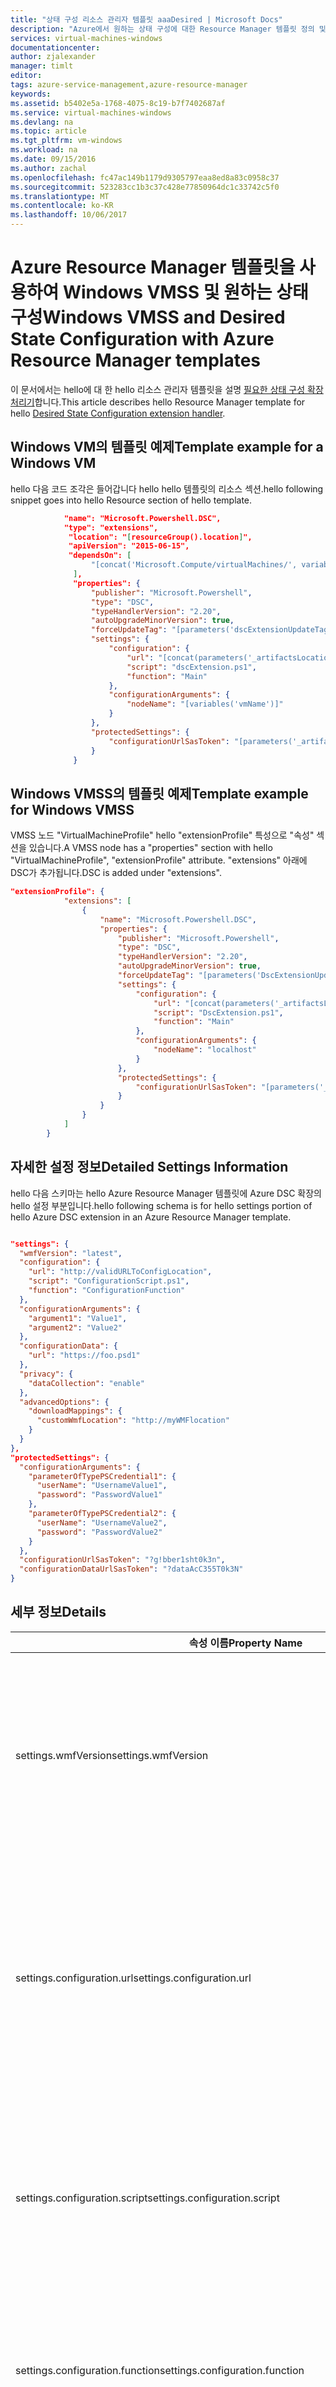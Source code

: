```yaml
---
title: "상태 구성 리소스 관리자 템플릿 aaaDesired | Microsoft Docs"
description: "Azure에서 원하는 상태 구성에 대한 Resource Manager 템플릿 정의 및 예제와 문제 해결"
services: virtual-machines-windows
documentationcenter: 
author: zjalexander
manager: timlt
editor: 
tags: azure-service-management,azure-resource-manager
keywords: 
ms.assetid: b5402e5a-1768-4075-8c19-b7f7402687af
ms.service: virtual-machines-windows
ms.devlang: na
ms.topic: article
ms.tgt_pltfrm: vm-windows
ms.workload: na
ms.date: 09/15/2016
ms.author: zachal
ms.openlocfilehash: fc47ac149b1179d9305797eaa8ed8a83c0958c37
ms.sourcegitcommit: 523283cc1b3c37c428e77850964dc1c33742c5f0
ms.translationtype: MT
ms.contentlocale: ko-KR
ms.lasthandoff: 10/06/2017
---
```

# <a name="windows-vmss-and-desired-state-configuration-with-azure-resource-manager-templates"></a><span data-ttu-id="a5bb4-103">Azure Resource Manager 템플릿을 사용하여 Windows VMSS 및 원하는 상태 구성</span><span class="sxs-lookup"><span data-stu-id="a5bb4-103">Windows VMSS and Desired State Configuration with Azure Resource Manager templates</span></span>
<span data-ttu-id="a5bb4-104">이 문서에서는 hello에 대 한 hello 리소스 관리자 템플릿을 설명 [필요한 상태 구성 확장 처리기](extensions-dsc-overview.md?toc=%2fazure%2fvirtual-machines%2fwindows%2ftoc.json)합니다.</span><span class="sxs-lookup"><span data-stu-id="a5bb4-104">This article describes hello Resource Manager template for hello [Desired State Configuration extension handler](extensions-dsc-overview.md?toc=%2fazure%2fvirtual-machines%2fwindows%2ftoc.json).</span></span> 

## <a name="template-example-for-a-windows-vm"></a><span data-ttu-id="a5bb4-105">Windows VM의 템플릿 예제</span><span class="sxs-lookup"><span data-stu-id="a5bb4-105">Template example for a Windows VM</span></span>
<span data-ttu-id="a5bb4-106">hello 다음 코드 조각은 들어갑니다 hello hello 템플릿의 리소스 섹션.</span><span class="sxs-lookup"><span data-stu-id="a5bb4-106">hello following snippet goes into hello Resource section of hello template.</span></span>

```json
            "name": "Microsoft.Powershell.DSC",
            "type": "extensions",
             "location": "[resourceGroup().location]",
             "apiVersion": "2015-06-15",
             "dependsOn": [
                  "[concat('Microsoft.Compute/virtualMachines/', variables('vmName'))]"
              ],
              "properties": {
                  "publisher": "Microsoft.Powershell",
                  "type": "DSC",
                  "typeHandlerVersion": "2.20",
                  "autoUpgradeMinorVersion": true,
                  "forceUpdateTag": "[parameters('dscExtensionUpdateTagVersion')]",
                  "settings": {
                      "configuration": {
                          "url": "[concat(parameters('_artifactsLocation'), '/', variables('dscExtensionArchiveFolder'), '/', variables('dscExtensionArchiveFileName'))]",
                          "script": "dscExtension.ps1",
                          "function": "Main"
                      },
                      "configurationArguments": {
                          "nodeName": "[variables('vmName')]"
                      }
                  },
                  "protectedSettings": {
                      "configurationUrlSasToken": "[parameters('_artifactsLocationSasToken')]"
                  }
              }

```

## <a name="template-example-for-windows-vmss"></a><span data-ttu-id="a5bb4-107">Windows VMSS의 템플릿 예제</span><span class="sxs-lookup"><span data-stu-id="a5bb4-107">Template example for Windows VMSS</span></span>
<span data-ttu-id="a5bb4-108">VMSS 노드 "VirtualMachineProfile" hello "extensionProfile" 특성으로 "속성" 섹션을 있습니다.</span><span class="sxs-lookup"><span data-stu-id="a5bb4-108">A VMSS node has a "properties" section with hello "VirtualMachineProfile", "extensionProfile" attribute.</span></span> <span data-ttu-id="a5bb4-109">"extensions" 아래에 DSC가 추가됩니다.</span><span class="sxs-lookup"><span data-stu-id="a5bb4-109">DSC is added under "extensions".</span></span> 

```json
"extensionProfile": {
            "extensions": [
                {
                    "name": "Microsoft.Powershell.DSC",
                    "properties": {
                        "publisher": "Microsoft.Powershell",
                        "type": "DSC",
                        "typeHandlerVersion": "2.20",
                        "autoUpgradeMinorVersion": true,
                        "forceUpdateTag": "[parameters('DscExtensionUpdateTagVersion')]",
                        "settings": {
                            "configuration": {
                                "url": "[concat(parameters('_artifactsLocation'), '/', variables('DscExtensionArchiveFolder'), '/', variables('DscExtensionArchiveFileName'))]",
                                "script": "DscExtension.ps1",
                                "function": "Main"
                            },
                            "configurationArguments": {
                                "nodeName": "localhost"
                            }
                        },
                        "protectedSettings": {
                            "configurationUrlSasToken": "[parameters('_artifactsLocationSasToken')]"
                        }
                    }
                }
            ]
        }
```

## <a name="detailed-settings-information"></a><span data-ttu-id="a5bb4-110">자세한 설정 정보</span><span class="sxs-lookup"><span data-stu-id="a5bb4-110">Detailed Settings Information</span></span>
<span data-ttu-id="a5bb4-111">hello 다음 스키마는 hello Azure Resource Manager 템플릿에 Azure DSC 확장의 hello 설정 부분입니다.</span><span class="sxs-lookup"><span data-stu-id="a5bb4-111">hello following schema is for hello settings portion of hello Azure DSC extension in an Azure Resource Manager template.</span></span>

```json

"settings": {
  "wmfVersion": "latest",
  "configuration": {
    "url": "http://validURLToConfigLocation",
    "script": "ConfigurationScript.ps1",
    "function": "ConfigurationFunction"
  },
  "configurationArguments": {
    "argument1": "Value1",
    "argument2": "Value2"
  },
  "configurationData": {
    "url": "https://foo.psd1"
  },
  "privacy": {
    "dataCollection": "enable"
  },
  "advancedOptions": {
    "downloadMappings": {
      "customWmfLocation": "http://myWMFlocation"
    }
  } 
},
"protectedSettings": {
  "configurationArguments": {
    "parameterOfTypePSCredential1": {
      "userName": "UsernameValue1",
      "password": "PasswordValue1"
    },
    "parameterOfTypePSCredential2": {
      "userName": "UsernameValue2",
      "password": "PasswordValue2"
    }
  },
  "configurationUrlSasToken": "?g!bber1sht0k3n",
  "configurationDataUrlSasToken": "?dataAcC355T0k3N"
}

```

## <a name="details"></a><span data-ttu-id="a5bb4-112">세부 정보</span><span class="sxs-lookup"><span data-stu-id="a5bb4-112">Details</span></span>
| <span data-ttu-id="a5bb4-113">속성 이름</span><span class="sxs-lookup"><span data-stu-id="a5bb4-113">Property Name</span></span> | <span data-ttu-id="a5bb4-114">형식</span><span class="sxs-lookup"><span data-stu-id="a5bb4-114">Type</span></span> | <span data-ttu-id="a5bb4-115">설명</span><span class="sxs-lookup"><span data-stu-id="a5bb4-115">Description</span></span> |
| --- | --- | --- |
| <span data-ttu-id="a5bb4-116">settings.wmfVersion</span><span class="sxs-lookup"><span data-stu-id="a5bb4-116">settings.wmfVersion</span></span> |<span data-ttu-id="a5bb4-117">string</span><span class="sxs-lookup"><span data-stu-id="a5bb4-117">string</span></span> |<span data-ttu-id="a5bb4-118">Hello VM에 설치 되어야 하는 Windows 관리 프레임 워크의 hello 버전을 지정 합니다.</span><span class="sxs-lookup"><span data-stu-id="a5bb4-118">Specifies hello version of hello Windows Management Framework that should be installed on your VM.</span></span> <span data-ttu-id="a5bb4-119">이 속성 too'latest 설정 ' wmf hello 가장 업데이트 된 버전 설치 합니다.</span><span class="sxs-lookup"><span data-stu-id="a5bb4-119">Setting this property too'latest' installs hello most updated version of WMF.</span></span> <span data-ttu-id="a5bb4-120">이 속성에 대 한 hello 현재 가능한 값은 **'4.0', '5.0', ' 5.0PP' 및 'latest'**합니다.</span><span class="sxs-lookup"><span data-stu-id="a5bb4-120">hello only current possible values for this property are **'4.0', '5.0', '5.0PP', and 'latest'**.</span></span> <span data-ttu-id="a5bb4-121">이러한 가능한 값은 주체 tooupdates 합니다.</span><span class="sxs-lookup"><span data-stu-id="a5bb4-121">These possible values are subject tooupdates.</span></span> <span data-ttu-id="a5bb4-122">hello 기본값은 '최신'입니다.</span><span class="sxs-lookup"><span data-stu-id="a5bb4-122">hello default value is 'latest'.</span></span> |
| <span data-ttu-id="a5bb4-123">settings.configuration.url</span><span class="sxs-lookup"><span data-stu-id="a5bb4-123">settings.configuration.url</span></span> |<span data-ttu-id="a5bb4-124">string</span><span class="sxs-lookup"><span data-stu-id="a5bb4-124">string</span></span> |<span data-ttu-id="a5bb4-125">DSC 구성 zip 파일에서 어떤 toodownload hello URL 위치를 지정합니다.</span><span class="sxs-lookup"><span data-stu-id="a5bb4-125">Specifies hello URL location from which toodownload your DSC configuration zip file.</span></span> <span data-ttu-id="a5bb4-126">제공 된 hello URL 액세스에 대 한 SAS 토큰을 필요한 경우 SAS 토큰의 tooset hello protectedSettings.configurationUrlSasToken 속성 toohello 값이 필요 합니다.</span><span class="sxs-lookup"><span data-stu-id="a5bb4-126">If hello URL provided requires a SAS token for access, you need tooset hello protectedSettings.configurationUrlSasToken property toohello value of your SAS token.</span></span> <span data-ttu-id="a5bb4-127">settings.configuration.script 및/또는 settings.configuration.function이 정의된 경우 이 속성이 필요합니다.</span><span class="sxs-lookup"><span data-stu-id="a5bb4-127">This property is required if settings.configuration.script and/or settings.configuration.function are defined.</span></span> |
| <span data-ttu-id="a5bb4-128">settings.configuration.script</span><span class="sxs-lookup"><span data-stu-id="a5bb4-128">settings.configuration.script</span></span> |<span data-ttu-id="a5bb4-129">string</span><span class="sxs-lookup"><span data-stu-id="a5bb4-129">string</span></span> |<span data-ttu-id="a5bb4-130">DSC 구성의 hello 정의 포함 하는 hello 스크립트의 hello 파일 이름을 지정 합니다.</span><span class="sxs-lookup"><span data-stu-id="a5bb4-130">Specifies hello file name of hello script that contains hello definition of your DSC configuration.</span></span> <span data-ttu-id="a5bb4-131">이 스크립트는 hello configuration.url 속성으로 지정 된 hello URL에서 다운로드 한 hello zip 파일의 hello 루트 폴더에 있어야 합니다.</span><span class="sxs-lookup"><span data-stu-id="a5bb4-131">This script must be in hello root folder of hello zip file downloaded from hello URL specified by hello configuration.url property.</span></span> <span data-ttu-id="a5bb4-132">settings.configuration.url 및/또는 settings.configuration.script가 정의된 경우 이 속성이 필요합니다.</span><span class="sxs-lookup"><span data-stu-id="a5bb4-132">This property is required if settings.configuration.url and/or settings.configuration.script are defined.</span></span> |
| <span data-ttu-id="a5bb4-133">settings.configuration.function</span><span class="sxs-lookup"><span data-stu-id="a5bb4-133">settings.configuration.function</span></span> |<span data-ttu-id="a5bb4-134">string</span><span class="sxs-lookup"><span data-stu-id="a5bb4-134">string</span></span> |<span data-ttu-id="a5bb4-135">DSC 구성의 hello 이름을 지정합니다.</span><span class="sxs-lookup"><span data-stu-id="a5bb4-135">Specifies hello name of your DSC configuration.</span></span> <span data-ttu-id="a5bb4-136">명명 된 hello 구성 configuration.script에 정의 된 hello 스크립트에 포함 되어야 합니다.</span><span class="sxs-lookup"><span data-stu-id="a5bb4-136">hello configuration named must be contained in hello script defined by configuration.script.</span></span> <span data-ttu-id="a5bb4-137">settings.configuration.url 및/또는 settings.configuration.function이 정의된 경우 이 속성이 필요합니다.</span><span class="sxs-lookup"><span data-stu-id="a5bb4-137">This property is required if settings.configuration.url and/or settings.configuration.function are defined.</span></span> |
| <span data-ttu-id="a5bb4-138">settings.configurationArguments</span><span class="sxs-lookup"><span data-stu-id="a5bb4-138">settings.configurationArguments</span></span> |<span data-ttu-id="a5bb4-139">컬렉션</span><span class="sxs-lookup"><span data-stu-id="a5bb4-139">Collection</span></span> |<span data-ttu-id="a5bb4-140">Toopass tooyour DSC 구성을 원하는 매개 변수를 정의 합니다.</span><span class="sxs-lookup"><span data-stu-id="a5bb4-140">Defines any parameters you would like toopass tooyour DSC configuration.</span></span> <span data-ttu-id="a5bb4-141">이 속성은 암호화되지 않습니다.</span><span class="sxs-lookup"><span data-stu-id="a5bb4-141">This property is not encrypted.</span></span> |
| <span data-ttu-id="a5bb4-142">settings.configurationData.url</span><span class="sxs-lookup"><span data-stu-id="a5bb4-142">settings.configurationData.url</span></span> |<span data-ttu-id="a5bb4-143">string</span><span class="sxs-lookup"><span data-stu-id="a5bb4-143">string</span></span> |<span data-ttu-id="a5bb4-144">DSC 구성에 대 한 입력으로 구성 데이터 (.psd1) 파일 toouse 어떤 toodownload에서 hello URL을 지정 합니다.</span><span class="sxs-lookup"><span data-stu-id="a5bb4-144">Specifies hello URL from which toodownload your configuration data (.psd1) file toouse as input for your DSC configuration.</span></span> <span data-ttu-id="a5bb4-145">제공 된 hello URL 액세스에 대 한 SAS 토큰을 필요한 경우 SAS 토큰의 tooset hello protectedSettings.configurationDataUrlSasToken 속성 toohello 값이 필요 합니다.</span><span class="sxs-lookup"><span data-stu-id="a5bb4-145">If hello URL provided requires a SAS token for access, you need tooset hello protectedSettings.configurationDataUrlSasToken property toohello value of your SAS token.</span></span> |
| <span data-ttu-id="a5bb4-146">settings.privacy.dataEnabled</span><span class="sxs-lookup"><span data-stu-id="a5bb4-146">settings.privacy.dataEnabled</span></span> |<span data-ttu-id="a5bb4-147">문자열</span><span class="sxs-lookup"><span data-stu-id="a5bb4-147">string</span></span> |<span data-ttu-id="a5bb4-148">원격 분석 수집을 사용하거나 사용하지 않도록 설정합니다.</span><span class="sxs-lookup"><span data-stu-id="a5bb4-148">Enables or disables telemetry collection.</span></span> <span data-ttu-id="a5bb4-149">hello 가능한 값만이 속성은 **'사용', '사용 안 함', ', 또는 $null**합니다.</span><span class="sxs-lookup"><span data-stu-id="a5bb4-149">hello only possible values for this property are **'Enable', 'Disable', '', or $null**.</span></span> <span data-ttu-id="a5bb4-150">이 속성을 비워 두거나 null로 설정하면 원격 분석이 사용됩니다.</span><span class="sxs-lookup"><span data-stu-id="a5bb4-150">Leaving this property blank or null enables telemetry.</span></span> <span data-ttu-id="a5bb4-151">hello 기본값은 '.</span><span class="sxs-lookup"><span data-stu-id="a5bb4-151">hello default value is ''.</span></span> [<span data-ttu-id="a5bb4-152">추가 정보</span><span class="sxs-lookup"><span data-stu-id="a5bb4-152">More Information</span></span>](https://blogs.msdn.microsoft.com/powershell/2016/02/02/azure-dsc-extension-data-collection-2/) |
| <span data-ttu-id="a5bb4-153">settings.advancedOptions.downloadMappings</span><span class="sxs-lookup"><span data-stu-id="a5bb4-153">settings.advancedOptions.downloadMappings</span></span> |<span data-ttu-id="a5bb4-154">컬렉션</span><span class="sxs-lookup"><span data-stu-id="a5bb4-154">Collection</span></span> |<span data-ttu-id="a5bb4-155">어떤 toodownload에서 WMF를 hello 대체 위치를 정의 합니다.</span><span class="sxs-lookup"><span data-stu-id="a5bb4-155">Defines alternate locations from which toodownload hello WMF.</span></span> [<span data-ttu-id="a5bb4-156">추가 정보</span><span class="sxs-lookup"><span data-stu-id="a5bb4-156">More Information</span></span>](http://blogs.msdn.com/b/powershell/archive/2015/10/21/azure-dsc-extension-2-2-amp-how-to-map-downloads-of-the-extension-dependencies-to-your-own-location.aspx) |
| <span data-ttu-id="a5bb4-157">protectedSettings.configurationArguments</span><span class="sxs-lookup"><span data-stu-id="a5bb4-157">protectedSettings.configurationArguments</span></span> |<span data-ttu-id="a5bb4-158">컬렉션</span><span class="sxs-lookup"><span data-stu-id="a5bb4-158">Collection</span></span> |<span data-ttu-id="a5bb4-159">Toopass tooyour DSC 구성을 원하는 매개 변수를 정의 합니다.</span><span class="sxs-lookup"><span data-stu-id="a5bb4-159">Defines any parameters you would like toopass tooyour DSC configuration.</span></span> <span data-ttu-id="a5bb4-160">이 속성은 암호화됩니다.</span><span class="sxs-lookup"><span data-stu-id="a5bb4-160">This property is encrypted.</span></span> |
| <span data-ttu-id="a5bb4-161">protectedSettings.configurationUrlSasToken</span><span class="sxs-lookup"><span data-stu-id="a5bb4-161">protectedSettings.configurationUrlSasToken</span></span> |<span data-ttu-id="a5bb4-162">string</span><span class="sxs-lookup"><span data-stu-id="a5bb4-162">string</span></span> |<span data-ttu-id="a5bb4-163">Configuration.url에 정의 된 hello SAS 토큰 tooaccess hello URL을 지정 합니다.</span><span class="sxs-lookup"><span data-stu-id="a5bb4-163">Specifies hello SAS token tooaccess hello URL defined by configuration.url.</span></span> <span data-ttu-id="a5bb4-164">이 속성은 암호화됩니다.</span><span class="sxs-lookup"><span data-stu-id="a5bb4-164">This property is encrypted.</span></span> |
| <span data-ttu-id="a5bb4-165">protectedSettings.configurationDataUrlSasToken</span><span class="sxs-lookup"><span data-stu-id="a5bb4-165">protectedSettings.configurationDataUrlSasToken</span></span> |<span data-ttu-id="a5bb4-166">string</span><span class="sxs-lookup"><span data-stu-id="a5bb4-166">string</span></span> |<span data-ttu-id="a5bb4-167">ConfigurationData.url에 정의 된 hello SAS 토큰 tooaccess hello URL을 지정 합니다.</span><span class="sxs-lookup"><span data-stu-id="a5bb4-167">Specifies hello SAS token tooaccess hello URL defined by configurationData.url.</span></span> <span data-ttu-id="a5bb4-168">이 속성은 암호화됩니다.</span><span class="sxs-lookup"><span data-stu-id="a5bb4-168">This property is encrypted.</span></span> |

## <a name="settings-vs-protectedsettings"></a><span data-ttu-id="a5bb4-169">Settings 및 ProtectedSettings</span><span class="sxs-lookup"><span data-stu-id="a5bb4-169">Settings vs. ProtectedSettings</span></span>
<span data-ttu-id="a5bb4-170">모든 설정이 hello VM에서 설정 텍스트 파일에 저장 됩니다.</span><span class="sxs-lookup"><span data-stu-id="a5bb4-170">All settings are saved in a settings text file on hello VM.</span></span>
<span data-ttu-id="a5bb4-171">속성의 '설정' 공용 속성이 되므로 hello 설정 텍스트 파일에 암호화 되지 않습니다.</span><span class="sxs-lookup"><span data-stu-id="a5bb4-171">Properties under 'settings' are public properties because they are not encrypted in hello settings text file.</span></span>
<span data-ttu-id="a5bb4-172">'ProtectedSettings' 속성의 인증서로 암호화 하 고 hello VM에서이 파일에 일반 텍스트로 표시 되지 않습니다.</span><span class="sxs-lookup"><span data-stu-id="a5bb4-172">Properties under 'protectedSettings' are encrypted with a certificate and are not shown in plain text in this file on hello VM.</span></span>

<span data-ttu-id="a5bb4-173">Hello 구성에서 자격 증명을 필요한 경우 protectedSettings 포함 될 수 있습니다.</span><span class="sxs-lookup"><span data-stu-id="a5bb4-173">If hello configuration needs credentials, they can be included in protectedSettings:</span></span>

```json
"protectedSettings": {
    "configurationArguments": {
        "parameterOfTypePSCredential1": {
               "userName": "UsernameValue1",
               "password": "PasswordValue1"
        }
    }
}
```

## <a name="example"></a><span data-ttu-id="a5bb4-174">예제</span><span class="sxs-lookup"><span data-stu-id="a5bb4-174">Example</span></span>
<span data-ttu-id="a5bb4-175">hello 다음 예제에서는 파생 hello의 hello "시작" 섹션에서 [DSC 확장 처리기 개요 페이지](extensions-dsc-overview.md?toc=%2fazure%2fvirtual-machines%2fwindows%2ftoc.json)합니다.</span><span class="sxs-lookup"><span data-stu-id="a5bb4-175">hello following example derives from hello "Getting Started" section of hello [DSC Extension Handler Overview page](extensions-dsc-overview.md?toc=%2fazure%2fvirtual-machines%2fwindows%2ftoc.json).</span></span>
<span data-ttu-id="a5bb4-176">이 예제에서는 cmdlet toodeploy hello 확장명 대신 리소스 관리자 템플릿을 사용 합니다.</span><span class="sxs-lookup"><span data-stu-id="a5bb4-176">This example uses Resource Manager templates instead of cmdlets toodeploy hello extension.</span></span> <span data-ttu-id="a5bb4-177">Hello "IisInstall.ps1" 구성을 저장에 배치할는 합니다. ZIP 파일 및 액세스할 수 있는 URL에 hello 파일을 업로드 합니다.</span><span class="sxs-lookup"><span data-stu-id="a5bb4-177">Save hello "IisInstall.ps1" configuration, place it in a .ZIP file, and upload hello file in an accessible URL.</span></span> <span data-ttu-id="a5bb4-178">이 예제에서는 Azure blob 저장소를 사용 하지만 가능한 toodownload. 임의의 위치에서 ZIP 파일입니다.</span><span class="sxs-lookup"><span data-stu-id="a5bb4-178">This example uses Azure blob storage, but it is possible toodownload .ZIP files from any arbitrary location.</span></span>

<span data-ttu-id="a5bb4-179">hello Azure 리소스 관리자 템플릿 hello 다음 코드 hello VM toodownload hello 올바른 파일 지시 고 hello 적절 한 PowerShell 함수를 실행 합니다.</span><span class="sxs-lookup"><span data-stu-id="a5bb4-179">In hello Azure Resource Manager template, hello following code instructs hello VM toodownload hello correct file and run hello appropriate PowerShell function:</span></span>

```json
"settings": {
    "configuration": {
        "url": "https://demo.blob.core.windows.net/",
        "script": "IisInstall.ps1",
        "function": "IISInstall"
    }
    } 
},
"protectedSettings": {
    "configurationUrlSasToken": "odLPL/U1p9lvcnp..."
}
```

## <a name="updating-from-hello-previous-format"></a><span data-ttu-id="a5bb4-180">Hello 이전 형식에서 업데이트</span><span class="sxs-lookup"><span data-stu-id="a5bb4-180">Updating from hello Previous Format</span></span>
<span data-ttu-id="a5bb4-181">Hello 이전 형식 (hello 공용 속성 ModulesUrl, ConfigurationFunction, SasToken, 또는 속성 포함) 자동으로 모든 설정은 toohello 현재 형식에 맞게 조정 하 고 이전과 마찬가지로 실행 합니다.</span><span class="sxs-lookup"><span data-stu-id="a5bb4-181">Any settings in hello previous format (containing hello public properties ModulesUrl, ConfigurationFunction, SasToken, or Properties) automatically adapt toohello current format and run just as they did before.</span></span>

<span data-ttu-id="a5bb4-182">스키마를 따르는 hello은 처럼 보이지만 어떤 hello 이전 설정 스키마입니다.</span><span class="sxs-lookup"><span data-stu-id="a5bb4-182">hello following schema is what hello previous settings schema looked like:</span></span>

```json
"settings": {
    "WMFVersion": "latest",
    "ModulesUrl": "https://UrlToZipContainingConfigurationScript.ps1.zip",
    "SasToken": "SAS Token if ModulesUrl points tooprivate Azure Blob Storage",
    "ConfigurationFunction": "ConfigurationScript.ps1\\ConfigurationFunction",
    "Properties":  {
        "ParameterToConfigurationFunction1":  "Value1",
        "ParameterToConfigurationFunction2":  "Value2",
        "ParameterOfTypePSCredential1": {
            "UserName": "UsernameValue1",
            "Password": "PrivateSettingsRef:Key1" 
        },
        "ParameterOfTypePSCredential2": {
            "UserName": "UsernameValue2",
            "Password": "PrivateSettingsRef:Key2"
        }
    }
},
"protectedSettings": { 
    "Items": {
        "Key1": "PasswordValue1",
        "Key2": "PasswordValue2"
    },
    "DataBlobUri": "https://UrlToConfigurationDataWithOptionalSasToken.psd1"
}
```

<span data-ttu-id="a5bb4-183">Hello 이전 형식 toohello 현재 형식에 맞게 변경 다음과 같습니다.</span><span class="sxs-lookup"><span data-stu-id="a5bb4-183">Here's how hello previous format adapts toohello current format:</span></span>

| <span data-ttu-id="a5bb4-184">속성 이름</span><span class="sxs-lookup"><span data-stu-id="a5bb4-184">Property Name</span></span> | <span data-ttu-id="a5bb4-185">이전 스키마에 해당</span><span class="sxs-lookup"><span data-stu-id="a5bb4-185">Previous Schema Equivalent</span></span> |
| --- | --- |
| <span data-ttu-id="a5bb4-186">settings.wmfVersion</span><span class="sxs-lookup"><span data-stu-id="a5bb4-186">settings.wmfVersion</span></span> |<span data-ttu-id="a5bb4-187">settings.WMFVersion</span><span class="sxs-lookup"><span data-stu-id="a5bb4-187">settings.WMFVersion</span></span> |
| <span data-ttu-id="a5bb4-188">settings.configuration.url</span><span class="sxs-lookup"><span data-stu-id="a5bb4-188">settings.configuration.url</span></span> |<span data-ttu-id="a5bb4-189">settings.ModulesUrl</span><span class="sxs-lookup"><span data-stu-id="a5bb4-189">settings.ModulesUrl</span></span> |
| <span data-ttu-id="a5bb4-190">settings.configuration.script</span><span class="sxs-lookup"><span data-stu-id="a5bb4-190">settings.configuration.script</span></span> |<span data-ttu-id="a5bb4-191">settings.ConfigurationFunction의 첫 번째 부분('\\\\' 앞)</span><span class="sxs-lookup"><span data-stu-id="a5bb4-191">First part of settings.ConfigurationFunction (before '\\\\')</span></span> |
| <span data-ttu-id="a5bb4-192">settings.configuration.function</span><span class="sxs-lookup"><span data-stu-id="a5bb4-192">settings.configuration.function</span></span> |<span data-ttu-id="a5bb4-193">settings.ConfigurationFunction의 두 번째 부분('\\\\' 뒤)</span><span class="sxs-lookup"><span data-stu-id="a5bb4-193">Second part of settings.ConfigurationFunction (after '\\\\')</span></span> |
| <span data-ttu-id="a5bb4-194">settings.configurationArguments</span><span class="sxs-lookup"><span data-stu-id="a5bb4-194">settings.configurationArguments</span></span> |<span data-ttu-id="a5bb4-195">settings.Properties</span><span class="sxs-lookup"><span data-stu-id="a5bb4-195">settings.Properties</span></span> |
| <span data-ttu-id="a5bb4-196">settings.configurationData.url</span><span class="sxs-lookup"><span data-stu-id="a5bb4-196">settings.configurationData.url</span></span> |<span data-ttu-id="a5bb4-197">protectedSettings.DataBlobUri(SAS 토큰 없이)</span><span class="sxs-lookup"><span data-stu-id="a5bb4-197">protectedSettings.DataBlobUri (without SAS token)</span></span> |
| <span data-ttu-id="a5bb4-198">settings.privacy.dataEnabled</span><span class="sxs-lookup"><span data-stu-id="a5bb4-198">settings.privacy.dataEnabled</span></span> |<span data-ttu-id="a5bb4-199">settings.Privacy.DataEnabled</span><span class="sxs-lookup"><span data-stu-id="a5bb4-199">settings.Privacy.DataEnabled</span></span> |
| <span data-ttu-id="a5bb4-200">settings.advancedOptions.downloadMappings</span><span class="sxs-lookup"><span data-stu-id="a5bb4-200">settings.advancedOptions.downloadMappings</span></span> |<span data-ttu-id="a5bb4-201">settings.AdvancedOptions.DownloadMappings</span><span class="sxs-lookup"><span data-stu-id="a5bb4-201">settings.AdvancedOptions.DownloadMappings</span></span> |
| <span data-ttu-id="a5bb4-202">protectedSettings.configurationArguments</span><span class="sxs-lookup"><span data-stu-id="a5bb4-202">protectedSettings.configurationArguments</span></span> |<span data-ttu-id="a5bb4-203">protectedSettings.Properties</span><span class="sxs-lookup"><span data-stu-id="a5bb4-203">protectedSettings.Properties</span></span> |
| <span data-ttu-id="a5bb4-204">protectedSettings.configurationUrlSasToken</span><span class="sxs-lookup"><span data-stu-id="a5bb4-204">protectedSettings.configurationUrlSasToken</span></span> |<span data-ttu-id="a5bb4-205">settings.SasToken</span><span class="sxs-lookup"><span data-stu-id="a5bb4-205">settings.SasToken</span></span> |
| <span data-ttu-id="a5bb4-206">protectedSettings.configurationDataUrlSasToken</span><span class="sxs-lookup"><span data-stu-id="a5bb4-206">protectedSettings.configurationDataUrlSasToken</span></span> |<span data-ttu-id="a5bb4-207">protectedSettings.DataBlobUri의 SAS 토큰</span><span class="sxs-lookup"><span data-stu-id="a5bb4-207">SAS token from protectedSettings.DataBlobUri</span></span> |

## <a name="troubleshooting---error-code-1100"></a><span data-ttu-id="a5bb4-208">문제 해결 - 오류 코드 1100</span><span class="sxs-lookup"><span data-stu-id="a5bb4-208">Troubleshooting - Error Code 1100</span></span>
<span data-ttu-id="a5bb4-209">오류 코드 1100 hello 사용자 입력 toohello DSC 확장에 문제가 있다는 것을 나타냅니다.</span><span class="sxs-lookup"><span data-stu-id="a5bb4-209">Error Code 1100 indicates that there is a problem with hello user input toohello DSC extension.</span></span>
<span data-ttu-id="a5bb4-210">이러한 오류의 hello 텍스트는 가변적이 고 변경 될 수 있습니다.</span><span class="sxs-lookup"><span data-stu-id="a5bb4-210">hello text of these errors is variable and may change.</span></span>
<span data-ttu-id="a5bb4-211">다음은 몇 가지 발생할 수 있습니다 hello 오류와 해결 방법입니다.</span><span class="sxs-lookup"><span data-stu-id="a5bb4-211">Here are some of hello errors you may run into and how you can fix them.</span></span>

### <a name="invalid-values"></a><span data-ttu-id="a5bb4-212">잘못된 값</span><span class="sxs-lookup"><span data-stu-id="a5bb4-212">Invalid Values</span></span>
<span data-ttu-id="a5bb4-213">"Privacy.dataCollection이 '{0}'입니다.</span><span class="sxs-lookup"><span data-stu-id="a5bb4-213">"Privacy.dataCollection is '{0}'.</span></span> <span data-ttu-id="a5bb4-214">hello만 가능한 값은 ', '사용' 및 '해제' ""WmfVersion는 ' {'이 (0).</span><span class="sxs-lookup"><span data-stu-id="a5bb4-214">hello only possible values are '', 'Enable', and 'Disable'" "WmfVersion is '{0}'.</span></span> <span data-ttu-id="a5bb4-215">유일하게 가능한 값은 …</span><span class="sxs-lookup"><span data-stu-id="a5bb4-215">Only possible values are …</span></span> <span data-ttu-id="a5bb4-216">및 'latest'"</span><span class="sxs-lookup"><span data-stu-id="a5bb4-216">and 'latest'"</span></span>

<span data-ttu-id="a5bb4-217">문제점: 제공된 값이 허용되지 않습니다.</span><span class="sxs-lookup"><span data-stu-id="a5bb4-217">Problem: A provided value is not allowed.</span></span>

<span data-ttu-id="a5bb4-218">해결 방법: hello 잘못 된 값 tooa 유효한 값을 변경 합니다.</span><span class="sxs-lookup"><span data-stu-id="a5bb4-218">Solution: Change hello invalid value tooa valid value.</span></span> <span data-ttu-id="a5bb4-219">Hello 세부 정보 섹션에서 hello 표를 참조 하세요.</span><span class="sxs-lookup"><span data-stu-id="a5bb4-219">See hello table in hello Details section.</span></span>

### <a name="invalid-url"></a><span data-ttu-id="a5bb4-220">잘못된 URL</span><span class="sxs-lookup"><span data-stu-id="a5bb4-220">Invalid URL</span></span>
<span data-ttu-id="a5bb4-221">"ConfigurationData.url은 '{0}'입니다.</span><span class="sxs-lookup"><span data-stu-id="a5bb4-221">"ConfigurationData.url is '{0}'.</span></span> <span data-ttu-id="a5bb4-222">유효한 URL이 아닙니다." "DataBlobUri는 '{0}'입니다.</span><span class="sxs-lookup"><span data-stu-id="a5bb4-222">This is not a valid URL" "DataBlobUri is '{0}'.</span></span> <span data-ttu-id="a5bb4-223">유효한 URL이 아닙니다." "Configuration.url이 '{0}'입니다.</span><span class="sxs-lookup"><span data-stu-id="a5bb4-223">This is not a valid URL" "Configuration.url is '{0}'.</span></span> <span data-ttu-id="a5bb4-224">유효한 URL이 아닙니다."</span><span class="sxs-lookup"><span data-stu-id="a5bb4-224">This is not a valid URL"</span></span>

<span data-ttu-id="a5bb4-225">문제점: 제공된 URL이 유효하지 않습니다.</span><span class="sxs-lookup"><span data-stu-id="a5bb4-225">Problem: A provided URL is not valid.</span></span>

<span data-ttu-id="a5bb4-226">해결 방법: 제공된 모든 URL을 확인합니다.</span><span class="sxs-lookup"><span data-stu-id="a5bb4-226">Solution: Check all your provided URLs.</span></span> <span data-ttu-id="a5bb4-227">모든 Url hello 확장 hello 원격 컴퓨터에서 액세스할 수 있는 toovalid 위치를 확인 하 고 있는지 확인 합니다.</span><span class="sxs-lookup"><span data-stu-id="a5bb4-227">Make sure all URLs resolve toovalid locations that hello extension can access on hello remote machine.</span></span>

### <a name="invalid-configurationargument-type"></a><span data-ttu-id="a5bb4-228">잘못된 ConfigurationArgument 형식</span><span class="sxs-lookup"><span data-stu-id="a5bb4-228">Invalid ConfigurationArgument Type</span></span>
<span data-ttu-id="a5bb4-229">"잘못된 configurationArguments 형식 {0}입니다."</span><span class="sxs-lookup"><span data-stu-id="a5bb4-229">"Invalid configurationArguments type {0}"</span></span>

<span data-ttu-id="a5bb4-230">문제: hello ConfigurationArguments 속성 tooa 해시 테이블 개체를 확인할 수 없습니다.</span><span class="sxs-lookup"><span data-stu-id="a5bb4-230">Problem: hello ConfigurationArguments property cannot resolve tooa Hashtable object.</span></span> 

<span data-ttu-id="a5bb4-231">해결 방법: ConfigurationArguments 속성을 해시 테이블로 만듭니다.</span><span class="sxs-lookup"><span data-stu-id="a5bb4-231">Solution: Make your ConfigurationArguments property a Hashtable.</span></span> <span data-ttu-id="a5bb4-232">Hello 앞에 있는 예제에서 제공 하는 hello 형식을 따라야 합니다.</span><span class="sxs-lookup"><span data-stu-id="a5bb4-232">Follow hello format provided in hello preceeding example.</span></span> <span data-ttu-id="a5bb4-233">따옴표, 쉼표 및 중괄호를 확인합니다.</span><span class="sxs-lookup"><span data-stu-id="a5bb4-233">Watch out for quotes, commas, and braces.</span></span>

### <a name="duplicate-configurationarguments"></a><span data-ttu-id="a5bb4-234">중복 ConfigurationArguments</span><span class="sxs-lookup"><span data-stu-id="a5bb4-234">Duplicate ConfigurationArguments</span></span>
<span data-ttu-id="a5bb4-235">"공용 및 보호된 configurationArguments에 중복 인수 '{0}'이(가) 있습니다."</span><span class="sxs-lookup"><span data-stu-id="a5bb4-235">"Found duplicate arguments '{0}' in both public and protected configurationArguments"</span></span>

<span data-ttu-id="a5bb4-236">문제: 공용 설정에서 ConfigurationArguments hello hello ConfigurationArguments 보호 설정에 속성을 포함 hello로 이름이 같은 합니다.</span><span class="sxs-lookup"><span data-stu-id="a5bb4-236">Problem: hello ConfigurationArguments in public settings and hello ConfigurationArguments in protected settings contain properties with hello same name.</span></span>

<span data-ttu-id="a5bb4-237">해결 방법: hello 중복 된 속성 중 하나를 제거 합니다.</span><span class="sxs-lookup"><span data-stu-id="a5bb4-237">Solution: Remove one of hello duplicate properties.</span></span>

### <a name="missing-properties"></a><span data-ttu-id="a5bb4-238">누락된 속성</span><span class="sxs-lookup"><span data-stu-id="a5bb4-238">Missing Properties</span></span>
<span data-ttu-id="a5bb4-239">"Configuration.function을 사용하려면 configuration.url 또는 configuration.module을 지정해야 합니다."</span><span class="sxs-lookup"><span data-stu-id="a5bb4-239">"Configuration.function requires that configuration.url or configuration.module is specified"</span></span>

<span data-ttu-id="a5bb4-240">"Configuration.url을 사용하려면 configuration.script를 지정해야 합니다."</span><span class="sxs-lookup"><span data-stu-id="a5bb4-240">"Configuration.url requires that configuration.script is specified"</span></span>

<span data-ttu-id="a5bb4-241">"Configuration.script를 사용하려면 configuration.url을 지정해야 합니다."</span><span class="sxs-lookup"><span data-stu-id="a5bb4-241">"Configuration.script requires that configuration.url is specified"</span></span>

<span data-ttu-id="a5bb4-242">"Configuration.url을 사용하려면 configuration.function을 지정해야 합니다."</span><span class="sxs-lookup"><span data-stu-id="a5bb4-242">"Configuration.url requires that configuration.function is specified"</span></span>

<span data-ttu-id="a5bb4-243">"ConfigurationUrlSasToken을 사용하려면 configuration.url을 지정해야 합니다."</span><span class="sxs-lookup"><span data-stu-id="a5bb4-243">"ConfigurationUrlSasToken requires that configuration.url is specified"</span></span>

<span data-ttu-id="a5bb4-244">"ConfigurationDataUrlSasToken을 사용하려면 configurationData.url을 지정해야 합니다."</span><span class="sxs-lookup"><span data-stu-id="a5bb4-244">"ConfigurationDataUrlSasToken requires that configurationData.url is specified"</span></span>

<span data-ttu-id="a5bb4-245">문제점: 정의된 속성에 누락된 다른 속성이 필요합니다.</span><span class="sxs-lookup"><span data-stu-id="a5bb4-245">Problem: A defined property needs another property that is missing.</span></span>

<span data-ttu-id="a5bb4-246">해결 방법:</span><span class="sxs-lookup"><span data-stu-id="a5bb4-246">Solutions:</span></span> 

* <span data-ttu-id="a5bb4-247">Hello 누락 된 속성을 제공 합니다.</span><span class="sxs-lookup"><span data-stu-id="a5bb4-247">Provide hello missing property.</span></span>
* <span data-ttu-id="a5bb4-248">Hello 누락 된 속성이 되어야 하는 hello 속성을 제거 합니다.</span><span class="sxs-lookup"><span data-stu-id="a5bb4-248">Remove hello property that needs hello missing property.</span></span>

## <a name="next-steps"></a><span data-ttu-id="a5bb4-249">다음 단계</span><span class="sxs-lookup"><span data-stu-id="a5bb4-249">Next Steps</span></span>
<span data-ttu-id="a5bb4-250">DSC에 대해 알아보고에 설정 하는 가상 컴퓨터 크기 [hello Azure DSC 확장을 사용 하 여 가상 컴퓨터 크기 조정 집합 사용 하 여](../../virtual-machine-scale-sets/virtual-machine-scale-sets-dsc.md)</span><span class="sxs-lookup"><span data-stu-id="a5bb4-250">Learn about DSC and virtual machine scale sets in [Using Virtual Machine Scale Sets with hello Azure DSC Extension](../../virtual-machine-scale-sets/virtual-machine-scale-sets-dsc.md)</span></span>

<span data-ttu-id="a5bb4-251">[DSC의 보안 자격 증명 관리](extensions-dsc-credentials.md?toc=%2fazure%2fvirtual-machines%2fwindows%2ftoc.json)에서 자세한 내용을 참조하세요.</span><span class="sxs-lookup"><span data-stu-id="a5bb4-251">Find more details on [DSC's secure credential management](extensions-dsc-credentials.md?toc=%2fazure%2fvirtual-machines%2fwindows%2ftoc.json).</span></span> 

<span data-ttu-id="a5bb4-252">Hello Azure DSC 확장 처리기에 대 한 자세한 내용은 참조 하십시오. [소개 toohello Azure 필요한 상태 구성 확장 처리기](extensions-dsc-overview.md?toc=%2fazure%2fvirtual-machines%2fwindows%2ftoc.json)합니다.</span><span class="sxs-lookup"><span data-stu-id="a5bb4-252">For more information on hello Azure DSC extension handler, see [Introduction toohello Azure Desired State Configuration extension handler](extensions-dsc-overview.md?toc=%2fazure%2fvirtual-machines%2fwindows%2ftoc.json).</span></span> 

<span data-ttu-id="a5bb4-253">PowerShell DSC에 대 한 자세한 내용은 [hello PowerShell 설명서 센터를 방문](https://msdn.microsoft.com/powershell/dsc/overview)합니다.</span><span class="sxs-lookup"><span data-stu-id="a5bb4-253">For more information about PowerShell DSC, [visit hello PowerShell documentation center](https://msdn.microsoft.com/powershell/dsc/overview).</span></span> 

